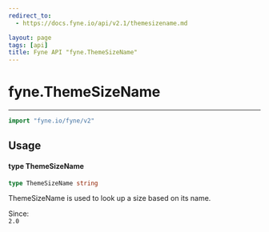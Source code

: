 ```yaml
---
redirect_to:
  - https://docs.fyne.io/api/v2.1/themesizename.md

layout: page
tags: [api]
title: Fyne API "fyne.ThemeSizeName"
---
```



# fyne.ThemeSizeName
---
```go
import "fyne.io/fyne/v2"
```

## Usage

#### type ThemeSizeName

```go
type ThemeSizeName string
```

ThemeSizeName is used to look up a size based on its name.


<div class="since">Since: <code>
2.0</code></div>

